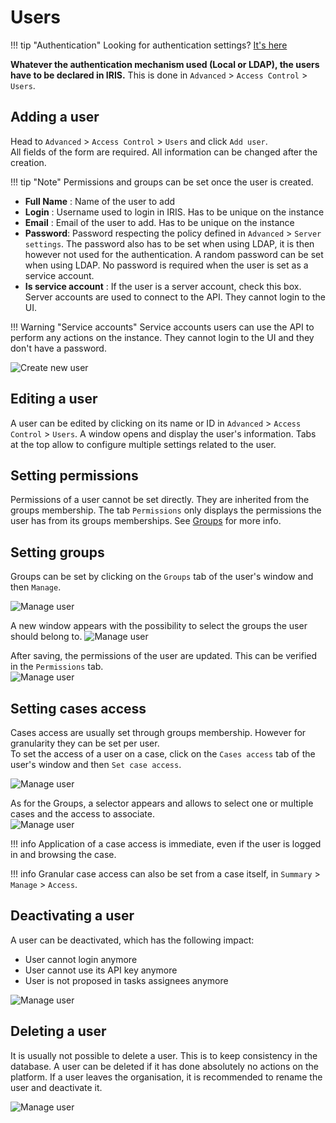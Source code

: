 # Users

!!! tip "Authentication"
    Looking for authentication settings? [It's here](authentication.md)

**Whatever the authentication mechanism used (Local or LDAP), the users have to be declared in IRIS.** This is done in `Advanced` > `Access Control` > `Users`. 

## Adding a user 
Head to `Advanced` > `Access Control` > `Users` and click `Add user`.  
All fields of the form are required. All information can be changed after the creation.   

!!! tip "Note" 
    Permissions and groups can be set once the user is created.   

- **Full Name** : Name of the user to add 
- **Login** : Username used to login in IRIS. Has to be unique on the instance 
- **Email** : Email of the user to add. Has to be unique on the instance  
- **Password**: Password respecting the policy defined in `Advanced` > `Server settings`. The password also has to be set when using LDAP, it is then however not used for the authentication. A random password can be set when using LDAP. No password is required when the user is set as a service account.  
- **Is service account** : If the user is a server account, check this box. Server accounts are used to connect to the API. They cannot login to the UI. 

!!! Warning "Service accounts"
    Service accounts users can use the API to perform any actions on the instance. They cannot login to the UI and they don't have a password.


![Create new user](../../_static/access_control/add_user1.png) 

## Editing a user 
A user can be edited by clicking on its name or ID in `Advanced` > `Access Control` > `Users`.  A window opens and display the user's information. Tabs at the top allow to configure multiple settings related to the user.   


## Setting permissions
Permissions of a user cannot be set directly. They are inherited from the groups membership. The tab `Permissions` only displays the permissions the user has from its groups memberships. 
See [Groups](groups.md) for more info.   

## Setting groups 
Groups can be set by clicking on the `Groups` tab of the user's window and then `Manage`.      

![Manage user](../../_static/access_control/add_user2.png) 

A new window appears with the possibility to select the groups the user should belong to. 
![Manage user](../../_static/access_control/add_user3.png) 

After saving, the permissions of the user are updated. This can be verified in the `Permissions` tab.   
![Manage user](../../_static/access_control/add_user4.png) 

## Setting cases access 
Cases access are usually set through groups membership. However for granularity they can be set per user.   
To set the access of a user on a case, click on the `Cases access` tab of the user's window and then `Set case access`.   

![Manage user](../../_static/access_control/add_user5.png) 

As for the Groups, a selector appears and allows to select one or multiple cases and the access to associate.       
![Manage user](../../_static/access_control/add_user6.png) 

!!! info 
    Application of a case access is immediate, even if the user is logged in and browsing the case.  

!!! info 
    Granular case access can also be set from a case itself, in `Summary` > `Manage` > `Access`.  

## Deactivating a user
A user can be deactivated, which has the following impact: 

- User cannot login anymore 
- User cannot use its API key anymore 
- User is not proposed in tasks assignees anymore 

![Manage user](../../_static/access_control/deactivate_user.png) 

## Deleting a user 
It is usually not possible to delete a user. This is to keep consistency in the database. A user can be deleted if it has done absolutely no actions on the platform. If a user leaves the organisation, it is recommended to rename the user and deactivate it.  

![Manage user](../../_static/access_control/delete_user.png) 